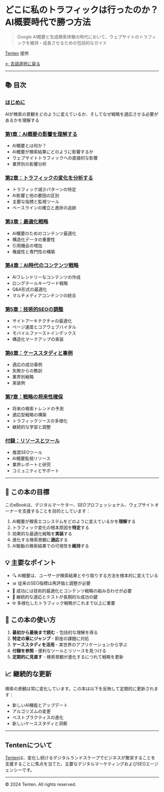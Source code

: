 # どこに私のトラフィックは行ったのか？AI概要時代で勝つ方法

> Google AI概要と生成検索体験の時代において、ウェブサイトのトラフィックを維持・成長させるための包括的なガイド

[Tenten](https://tenten.co) 提供

[← 言語選択に戻る](../README.md)

---

## 📚 目次

### [はじめに](chapters/introduction.md)
AIが検索の景観をどのように変えているか、そしてなぜ戦略を適応させる必要があるかを理解する

### [第1章：AI概要の影響を理解する](chapters/chapter-01-understanding-ai-overviews.md)
- AI概要とは何か？
- AI概要が検索結果にどのように影響するか
- ウェブサイトトラフィックへの直接的な影響
- 業界別の影響分析

### [第2章：トラフィックの変化を分析する](chapters/chapter-02-analyzing-traffic-changes.md)
- トラフィック減少パターンの特定
- AI影響と他の要因の区別
- 主要な指標と監視ツール
- ベースラインの確立と進捗の追跡

### [第3章：最適化戦略](chapters/chapter-03-optimization-strategies.md)
- AI概要のためのコンテンツ最適化
- 構造化データの重要性
- 引用機会の増加
- 権威性と専門性の構築

### [第4章：AI時代のコンテンツ戦略](chapters/chapter-04-content-strategy.md)
- AIフレンドリーなコンテンツの作成
- ロングテールキーワード戦略
- Q&A形式の最適化
- マルチメディアコンテンツの統合

### [第5章：技術的SEOの調整](chapters/chapter-05-technical-seo.md)
- サイトアーキテクチャの最適化
- ページ速度とコアウェブバイタル
- モバイルファーストインデックス
- 構造化マークアップの実装

### [第6章：ケーススタディと事例](chapters/chapter-06-case-studies.md)
- 適応の成功事例
- 失敗からの教訓
- 業界別戦略
- 実装例

### [第7章：戦略の将来性確保](chapters/chapter-07-future-proofing.md)
- 将来の検索トレンドの予測
- 適応型戦略の構築
- トラフィックソースの多様化
- 継続的な学習と調整

### [付録：リソースとツール](chapters/appendix.md)
- 推奨SEOツール
- AI概要監視リソース
- 業界レポートと研究
- コミュニティとサポート

---

## 🎯 この本の目標

このeBookは、デジタルマーケター、SEOプロフェッショナル、ウェブサイトオーナーを支援することを目的としています：

1. AI概要が検索エコシステムをどのように変えているかを**理解**する
2. トラフィック変化の根本原因を**特定**する
3. 効果的な最適化戦略を**実装**する
4. 進化する検索景観に**適応**する
5. AI駆動の検索結果での可視性を**維持**する

## 💡 主要なポイント

- 🔍 AI概要は、ユーザーが検索結果とやり取りする方法を根本的に変えている
- 📊 従来のSEO指標は再評価と調整が必要
- 🚀 成功には技術的最適化とコンテンツ戦略の組み合わせが必要
- 🔄 継続的な適応とテストが長期的な成功の鍵
- 🌐 多様化したトラフィック戦略がこれまで以上に重要

## 🚀 この本の使い方

1. **最初から最後まで読む** - 包括的な理解を得る
2. **特定の章にジャンプ** - 即座の課題に対処
3. **ケーススタディを活用** - 実世界のアプリケーションから学ぶ
4. **付録を参照** - 便利なツールとリソースを見つける
5. **定期的に見直す** - 検索景観が進化するにつれて戦略を更新

## 📈 継続的な更新

検索の景観は常に変化しています。この本は以下を反映して定期的に更新されます：
- 新しいAI機能とアップデート
- アルゴリズムの変更
- ベストプラクティスの進化
- 新しいケーススタディと洞察

---

## Tentenについて

[Tenten](https://tenten.co)は、変化し続けるデジタルランドスケープでビジネスが繁栄することを支援することに焦点を当てた、主要なデジタルマーケティングおよびSEOエージェンシーです。

---

© 2024 Tenten. All rights reserved.